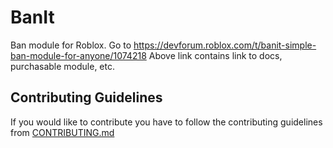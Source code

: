 # BanIt
Ban module for Roblox.
Go to https://devforum.roblox.com/t/banit-simple-ban-module-for-anyone/1074218
Above link contains link to docs, purchasable module, etc.


## Contributing Guidelines
If you would like to contribute you have to follow the contributing guidelines from [CONTRIBUTING.md](https://github.com/sTyNoOutlet/BanIt/blob/master/CONTRIBUTING.md)
